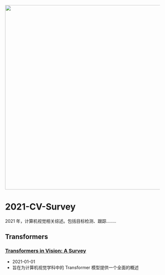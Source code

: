 <div align="center">
  <img src="image/52CV.png" width="600"/>
</div>

# 2021-CV-Survey

2021 年，计算机视觉相关综述。包括目标检测、跟踪........

## Transformers

### [Transformers in Vision: A Survey](https://arxiv.org/abs/2101.01169)
- 2021-01-01
- 旨在为计算机视觉学科中的 Transformer 模型提供一个全面的概述
